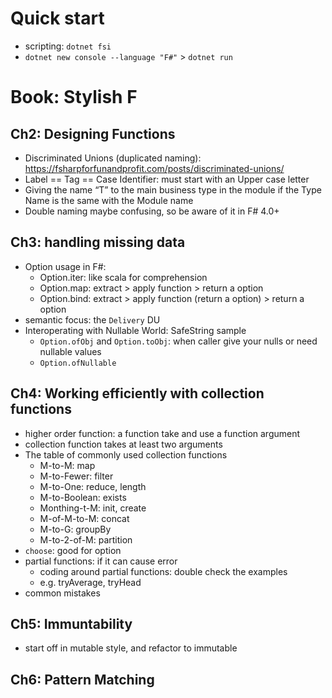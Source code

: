 # Quick start

- scripting: `dotnet fsi`
- `dotnet new console --language "F#"` > `dotnet run`

# Book: Stylish F

## Ch2: Designing Functions

- Discriminated Unions (duplicated naming): https://fsharpforfunandprofit.com/posts/discriminated-unions/
- Label == Tag == Case Identifier: must start with an Upper case letter
- Giving the name “T” to the main business type in the module if the Type Name is the same with the Module name
- Double naming maybe confusing, so be aware of it in F# 4.0+

## Ch3: handling missing data

- Option usage in F#:
  - Option.iter: like scala for comprehension
  - Option.map: extract > apply function > return a option
  - Option.bind: extract > apply function (return a option) > return a option
- semantic focus: the `Delivery` DU
- Interoperating with Nullable World: SafeString sample
  - `Option.ofObj` and `Option.toObj`: when caller give your nulls or need nullable values
  - `Option.ofNullable`

## Ch4: Working efficiently with collection functions

- higher order function: a function take and use a function argument
- collection function takes at least two arguments
- The table of commonly used collection functions
  - M-to-M: map
  - M-to-Fewer: filter
  - M-to-One: reduce, length
  - M-to-Boolean: exists
  - Monthing-t-M: init, create
  - M-of-M-to-M: concat
  - M-to-G: groupBy
  - M-to-2-of-M: partition
- `choose`: good for option
- partial functions: if it can cause error
  - coding around partial functions: double check the examples
  - e.g. tryAverage, tryHead
- common mistakes

## Ch5: Immuntability

- start off in mutable style, and refactor to immutable

## Ch6: Pattern Matching
